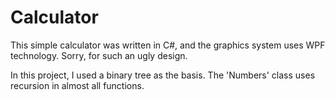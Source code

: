 # Calculator
This simple calculator was written in C#, and the graphics system uses WPF technology. Sorry, for such an ugly design. 

In this project, I used a binary tree as the basis. The 'Numbers' class uses recursion in almost all functions.
